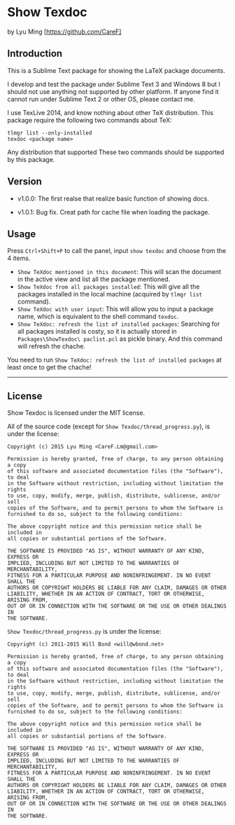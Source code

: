 # Show Texdoc
by Lyu Ming
[https://github.com/CareF]

## Introduction
This is a Sublime Text package for showing the LaTeX package documents. 

I develop and test the package under Sublime Text 3 and Windows 8 but I 
should not use anything not supported by other platform. If anyone find 
it cannot run under Sublime Text 2 or other OS, please contact me. 

I use TexLive 2014, and know nothing about other TeX distribution. This 
package require the following two commands about TeX:

    tlmgr list --only-installed
    texdoc <package name>

Any distribution that supported These two commands should be supported
by this package. 

## Version
- v1.0.0: The first realse that realize basic function of showing docs.

- v1.0.1: Bug fix. Creat path for cache file when loading the package.

## Usage
Press `Ctrl+Shift+P` to call the panel, input `show texdoc` and choose 
from the 4 items. 

* `Show TeXdoc mentioned in this document`: This will scan the document 
in the active view and list all the package mentioned.
* `Show TeXdoc from all packages installed`: This will give all the packages
installed in the local machine (acquired by `tlmgr list` command).
* `Show TeXdoc with user input`: This will allow you to input a package name, 
which is equivalent to the shell command `texdoc`.
* `Show TeXdoc: refresh the list of installed packages`: Searching for all 
packages installed is costy, so it is actually stored in `Packages\ShowTexdoc\
paclist.pcl` as pickle binary. And this command will refresh the chache.

You need to run `Show TeXdoc: refresh the list of installed packages` at least 
once to get the chache!

-----

## License

Show Texdoc is licensed under the MIT license.

All of the source code (except for `Show Texdoc/thread_progress.py`), 
is under the license:

```
Copyright (c) 2015 Lyu Ming <CareF.Lm@gmail.com>

Permission is hereby granted, free of charge, to any person obtaining a copy
of this software and associated documentation files (the "Software"), to deal
in the Software without restriction, including without limitation the rights
to use, copy, modify, merge, publish, distribute, sublicense, and/or sell
copies of the Software, and to permit persons to whom the Software is
furnished to do so, subject to the following conditions:

The above copyright notice and this permission notice shall be included in
all copies or substantial portions of the Software.

THE SOFTWARE IS PROVIDED "AS IS", WITHOUT WARRANTY OF ANY KIND, EXPRESS OR
IMPLIED, INCLUDING BUT NOT LIMITED TO THE WARRANTIES OF MERCHANTABILITY,
FITNESS FOR A PARTICULAR PURPOSE AND NONINFRINGEMENT. IN NO EVENT SHALL THE
AUTHORS OR COPYRIGHT HOLDERS BE LIABLE FOR ANY CLAIM, DAMAGES OR OTHER
LIABILITY, WHETHER IN AN ACTION OF CONTRACT, TORT OR OTHERWISE, ARISING FROM,
OUT OF OR IN CONNECTION WITH THE SOFTWARE OR THE USE OR OTHER DEALINGS IN
THE SOFTWARE.
```

`Show Texdoc/thread_progress.py` is under the license:

```
Copyright (c) 2011-2015 Will Bond <will@wbond.net>

Permission is hereby granted, free of charge, to any person obtaining a copy
of this software and associated documentation files (the "Software"), to deal
in the Software without restriction, including without limitation the rights
to use, copy, modify, merge, publish, distribute, sublicense, and/or sell
copies of the Software, and to permit persons to whom the Software is
furnished to do so, subject to the following conditions:

The above copyright notice and this permission notice shall be included in
all copies or substantial portions of the Software.

THE SOFTWARE IS PROVIDED "AS IS", WITHOUT WARRANTY OF ANY KIND, EXPRESS OR
IMPLIED, INCLUDING BUT NOT LIMITED TO THE WARRANTIES OF MERCHANTABILITY,
FITNESS FOR A PARTICULAR PURPOSE AND NONINFRINGEMENT. IN NO EVENT SHALL THE
AUTHORS OR COPYRIGHT HOLDERS BE LIABLE FOR ANY CLAIM, DAMAGES OR OTHER
LIABILITY, WHETHER IN AN ACTION OF CONTRACT, TORT OR OTHERWISE, ARISING FROM,
OUT OF OR IN CONNECTION WITH THE SOFTWARE OR THE USE OR OTHER DEALINGS IN
THE SOFTWARE.
```
